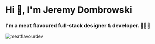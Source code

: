 <h1>Hi 👋, I'm Jeremy Dombrowski</h1>
<h3>I'm a meat flavoured full-stack designer & developer. 🦄🍖🤤</h3>

<p><img align="left" src="https://github-readme-stats.vercel.app/api/top-langs?username=meatflavourdev&show_icons=true&locale=en&layout=compact&hide=liquid" alt="meatflavourdev" /></p>

